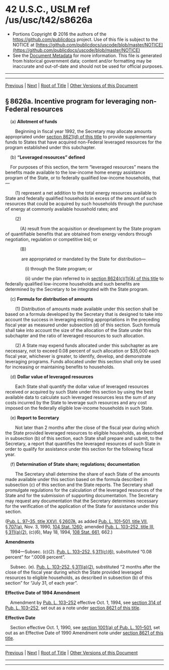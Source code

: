 ---
---

# 42 U.S.C., USLM ref /us/usc/t42/s8626a

* Portions Copyright © 2016 the authors of the https://github.com/publicdocs project.
  Use of this file is subject to the NOTICE at [https://github.com/publicdocs/uscode/blob/master/NOTICE](https://github.com/publicdocs/uscode/blob/master/NOTICE)
* See the [Document Metadata](././../../../../..//README.md) for more information.
  This file is generated from historical government data; content and/or formatting may be inaccurate and out-of-date and should not be used for official purposes.

----------
----------

[Previous](./../../../../..//us/usc/t42/ch94/schII/m__us_usc_t42_s8626.md) | [Next](./../../../../..//us/usc/t42/ch94/schII/m__us_usc_t42_s8626b.md) | [Root of Title](./../../../../../) | [Other Versions of this Document](https://publicdocs.github.io/go/links?ns=uslm&ref=%2Fus%2Fusc%2Ft42%2Fs8626a)

## § 8626a. Incentive program for leveraging non-Federal resources

    (a) __Allotment of funds__ 

        Beginning in fiscal year 1992, the Secretary may allocate amounts appropriated under [section 8621(d) of this title][/us/usc/t42/s8621/d] to provide supplementary funds to States that have acquired non-Federal leveraged resources for the program established under this subchapter.

    (b) __“Leveraged resources” defined__ 

    For purposes of this section, the term “leveraged resources” means the benefits made available to the low-income home energy assistance program of the State, or to federally qualified low-income households, that—

        (1) represent a net addition to the total energy resources available to State and federally qualified households in excess of the amount of such resources that could be acquired by such households through the purchase of energy at commonly available household rates; and

        (2)

            (A) result from the acquisition or development by the State program of quantifiable benefits that are obtained from energy vendors through negotiation, regulation or competitive bid; or

            (B)

             are appropriated or mandated by the State for distribution—

                (i) through the State program; or

                (ii) under the plan referred to in [section 8624(c)(1)(A) of this title][/us/usc/t42/s8624/c/1/A] to federally qualified low-income households and such benefits are determined by the Secretary to be integrated with the State program.

    (c) __Formula for distribution of amounts__ 

        (1) Distribution of amounts made available under this section shall be based on a formula developed by the Secretary that is designed to take into account the success in leveraging existing appropriations in the preceding fiscal year as measured under subsection (d) of this section. Such formula shall take into account the size of the allocation of the State under this subchapter and the ratio of leveraged resources to such allocation.

        (2) A State may expend funds allocated under this subchapter as are necessary, not to exceed 0.08 percent of such allocation or $35,000 each fiscal year, whichever is greater, to identify, develop, and demonstrate leveraging programs. Funds allocated under this section shall only be used for increasing or maintaining benefits to households.

    (d) __Dollar value of leveraged resources__ 

        Each State shall quantify the dollar value of leveraged resources received or acquired by such State under this section by using the best available data to calculate such leveraged resources less the sum of any costs incurred by the State to leverage such resources and any cost imposed on the federally eligible low-income households in such State.

    (e) __Report to Secretary__ 

        Not later than 2 months after the close of the fiscal year during which the State provided leveraged resources to eligible households, as described in subsection (b) of this section, each State shall prepare and submit, to the Secretary, a report that quantifies the leveraged resources of such State in order to qualify for assistance under this section for the following fiscal year.

    (f) __Determination of State share; regulations; documentation__ 

        The Secretary shall determine the share of each State of the amounts made available under this section based on the formula described in subsection (c) of this section and the State reports. The Secretary shall promulgate regulations for the calculation of the leveraged resources of the State and for the submission of supporting documentation. The Secretary may request any documentation that the Secretary determines necessary for the verification of the application of the State for assistance under this section.

([Pub. L. 97–35, title XXVI, § 2607A][/us/pl/97/35/s2607A], as added [Pub. L. 101–501, title VII, § 707(a)][/us/pl/101/501/s707/a], Nov. 3, 1990, [104 Stat. 1260][/us/stat/104/1260]; amended [Pub. L. 103–252, title III, § 311(a)(2)][/us/pl/103/252/s311/a/2], (c)(6), May 18, 1994, [108 Stat. 661][/us/stat/108/661], 662.)

 __Amendments__ 

    1994—Subsec. (c)(2). [Pub. L. 103–252, § 311(c)(6)][/us/pl/103/252/s311/c/6], substituted “0.08 percent” for “.0008 percent”.

    Subsec. (e). [Pub. L. 103–252, § 311(a)(2)][/us/pl/103/252/s311/a/2], substituted “2 months after the close of the fiscal year during which the State provided leveraged resources to eligible households, as described in subsection (b) of this section” for “July 31, of each year”.

 __Effective Date of 1994 Amendment__ 

    Amendment by [Pub. L. 103–252][/us/pl/103/252] effective Oct. 1, 1994, see [section 314 of Pub. L. 103–252][/us/pl/103/252/s314], set out as a note under [section 8621 of this title][/us/usc/t42/s8621].

 __Effective Date__ 

    Section effective Oct. 1, 1990, see [section 1001(a) of Pub. L. 101–501][/us/pl/101/501/s1001/a], set out as an Effective Date of 1990 Amendment note under [section 8621 of this title][/us/usc/t42/s8621].

----------

[Previous](./../../../../..//us/usc/t42/ch94/schII/m__us_usc_t42_s8626.md) | [Next](./../../../../..//us/usc/t42/ch94/schII/m__us_usc_t42_s8626b.md) | [Root of Title](./../../../../../) | [Other Versions of this Document](https://publicdocs.github.io/go/links?ns=uslm&ref=%2Fus%2Fusc%2Ft42%2Fs8626a)

----------
----------

[/us/usc/t42/s8621/d]: https://publicdocs.github.io/go/links?ns=uslm&ref=%2Fus%2Fusc%2Ft42%2Fs8621%2Fd
[/us/usc/t42/s8624/c/1/A]: https://publicdocs.github.io/go/links?ns=uslm&ref=%2Fus%2Fusc%2Ft42%2Fs8624%2Fc%2F1%2FA
[/us/pl/97/35/s2607A]: https://publicdocs.github.io/go/links?ns=uslm&ref=%2Fus%2Fpl%2F97%2F35%2Fs2607A
[/us/pl/101/501/s707/a]: https://publicdocs.github.io/go/links?ns=uslm&ref=%2Fus%2Fpl%2F101%2F501%2Fs707%2Fa
[/us/stat/104/1260]: https://publicdocs.github.io/go/links?ns=uslm&ref=%2Fus%2Fstat%2F104%2F1260
[/us/pl/103/252/s311/a/2]: https://publicdocs.github.io/go/links?ns=uslm&ref=%2Fus%2Fpl%2F103%2F252%2Fs311%2Fa%2F2
[/us/stat/108/661]: https://publicdocs.github.io/go/links?ns=uslm&ref=%2Fus%2Fstat%2F108%2F661
[/us/pl/103/252/s311/c/6]: https://publicdocs.github.io/go/links?ns=uslm&ref=%2Fus%2Fpl%2F103%2F252%2Fs311%2Fc%2F6
[/us/pl/103/252/s311/a/2]: https://publicdocs.github.io/go/links?ns=uslm&ref=%2Fus%2Fpl%2F103%2F252%2Fs311%2Fa%2F2
[/us/pl/103/252]: https://publicdocs.github.io/go/links?ns=uslm&ref=%2Fus%2Fpl%2F103%2F252
[/us/pl/103/252/s314]: https://publicdocs.github.io/go/links?ns=uslm&ref=%2Fus%2Fpl%2F103%2F252%2Fs314
[/us/usc/t42/s8621]: https://publicdocs.github.io/go/links?ns=uslm&ref=%2Fus%2Fusc%2Ft42%2Fs8621
[/us/pl/101/501/s1001/a]: https://publicdocs.github.io/go/links?ns=uslm&ref=%2Fus%2Fpl%2F101%2F501%2Fs1001%2Fa
[/us/usc/t42/s8621]: https://publicdocs.github.io/go/links?ns=uslm&ref=%2Fus%2Fusc%2Ft42%2Fs8621


